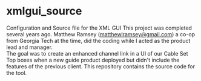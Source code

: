 # xmlgui_source
Configuration and Source file for the XML GUI
This project was completed several years ago.  Matthew Ramsey (matthewlramsey@gmail.com) a co-op from Georgia Tech at the time, did the coding while I acted as the product lead and manager.  
The goal was to create an enhanced channel link in a UI of our Cable Set Top boxes when a new guide product deployed but didn't include the features of the previous client.
This repository contains the source code for the tool.
